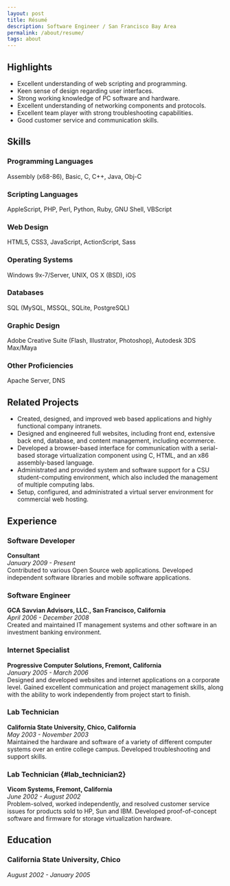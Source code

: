 ```yaml
---
layout: post
title: Résumé
description: Software Engineer / San Francisco Bay Area
permalink: /about/resume/
tags: about
---
```


<style type="text/css" scoped="1">
#content .page-body h3 { margin-bottom: 3px; }
#content .page-body p { margin-top: 0; }
#content .page-body #experience { page-break-before: always; }
</style>

## Highlights

* Excellent understanding of web scripting and programming.
* Keen sense of design regarding user interfaces.
* Strong working knowledge of PC software and hardware.
* Excellent understanding of networking components and protocols.
* Excellent team player with strong troubleshooting capabilities.
* Good customer service and communication skills.

## Skills

### Programming Languages
Assembly (x68-86), Basic, C, C++, Java, Obj-C

### Scripting Languages
AppleScript, PHP, Perl, Python, Ruby, GNU Shell, VBScript

### Web Design
HTML5, CSS3, JavaScript, ActionScript, Sass

### Operating Systems
Windows 9x-7/Server, UNIX, OS X (BSD), iOS

### Databases
SQL (MySQL, MSSQL, SQLite, PostgreSQL)

### Graphic Design
Adobe Creative Suite (Flash, Illustrator, Photoshop), Autodesk 3DS Max/Maya

### Other Proficiencies
Apache Server, DNS

## Related Projects

* Created, designed, and improved web based applications and highly functional
  company intranets.
* Designed and engineered full websites, including front end, extensive back end,
  database, and content management, including ecommerce.
* Developed a browser-based interface for communication with a serial-based
  storage virtualization component using C, HTML, and an x86 assembly-based
  language.
* Administrated and provided system and software support for a CSU
  student-computing environment, which also included the management of multiple
  computing labs.
* Setup, configured, and administrated a virtual server environment for commercial
  web hosting.


## Experience

### Software Developer

**Consultant**  
*January 2009 - Present*  
Contributed to various Open Source web applications. Developed independent
software libraries and mobile software applications.

### Software Engineer

**GCA Savvian Advisors, LLC., San Francisco, California**  
*April 2006 - December 2008*  
Created and maintained IT management systems and other software in an investment
banking environment.

### Internet Specialist

**Progressive Computer Solutions, Fremont, California**  
*January 2005 - March 2006*  
Designed and developed websites and internet applications on a corporate level.
Gained excellent communication and project management skills, along with the
ability to work independently from project start to finish.

### Lab Technician

**California State University, Chico, California**  
*May 2003 - November 2003*  
Maintained the hardware and software of a variety of different computer systems
over an entire college campus. Developed troubleshooting and support skills.

### Lab Technician {#lab_technician2}

**Vicom Systems, Fremont, California**  
*June 2002 - August 2002*  
Problem-solved, worked independently, and resolved customer service issues for
products sold to HP, Sun and IBM. Developed proof-of-concept software and
firmware for storage virtualization hardware.

## Education

### California State University, Chico

*August 2002 - January 2005*
